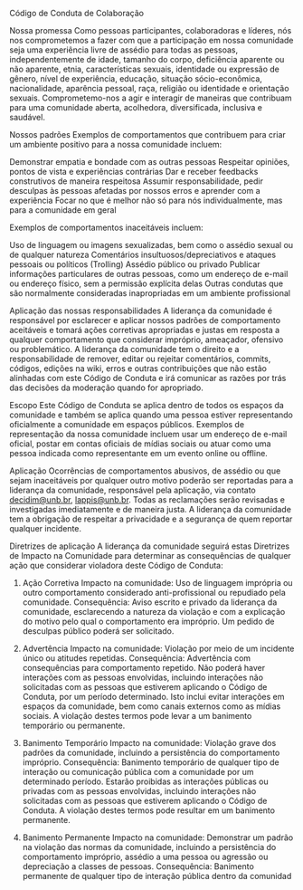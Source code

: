 Código de Conduta de Colaboração

Nossa promessa
Como pessoas participantes, colaboradoras e líderes, nós nos comprometemos a fazer com que a participação em nossa comunidade seja uma experiência livre de assédio para todas as pessoas, independentemente de idade, tamanho do corpo, deficiência aparente ou não aparente, etnia, características sexuais, identidade ou expressão de gênero, nível de experiência, educação, situação sócio-econômica, nacionalidade, aparência pessoal, raça, religião ou identidade e orientação sexuais.
Comprometemo-nos a agir e interagir de maneiras que contribuam para uma comunidade aberta, acolhedora, diversificada, inclusiva e saudável.

Nossos padrões
Exemplos de comportamentos que contribuem para criar um ambiente positivo para a nossa comunidade incluem:

Demonstrar empatia e bondade com as outras pessoas
Respeitar opiniões, pontos de vista e experiências contrárias
Dar e receber feedbacks construtivos de maneira respeitosa
Assumir responsabilidade, pedir desculpas às pessoas afetadas por nossos erros e aprender com a experiência
Focar no que é melhor não só para nós individualmente, mas para a comunidade em geral

Exemplos de comportamentos inaceitáveis incluem:

Uso de linguagem ou imagens sexualizadas, bem como o assédio sexual ou de qualquer natureza
Comentários insultuosos/depreciativos e ataques pessoais ou políticos (Trolling)
Assédio público ou privado
Publicar informações particulares de outras pessoas, como um endereço de e-mail ou endereço físico, sem a permissão explícita delas
Outras condutas que são normalmente consideradas inapropriadas em um ambiente profissional


Aplicação das nossas responsabilidades
A liderança da comunidade é responsável por esclarecer e aplicar nossos padrões de comportamento aceitáveis e tomará ações corretivas apropriadas e justas em resposta a qualquer comportamento que considerar impróprio, ameaçador, ofensivo ou problemático.
A liderança da comunidade tem o direito e a responsabilidade de remover, editar ou rejeitar comentários, commits, códigos, edições na wiki, erros e outras contribuições que não estão alinhadas com este Código de Conduta e irá comunicar as razões por trás das decisões da moderação quando for apropriado.

Escopo
Este Código de Conduta se aplica dentro de todos os espaços da comunidade e também se aplica quando uma pessoa estiver representando oficialmente a comunidade em espaços públicos.
Exemplos de representação da nossa comunidade incluem usar um endereço de e-mail oficial, postar em contas oficiais de mídias sociais ou atuar como uma pessoa indicada como representante em um evento online ou offline.

Aplicação
Ocorrências de comportamentos abusivos, de assédio ou que sejam inaceitáveis por qualquer outro motivo poderão ser reportadas para a liderança da comunidade, responsável pela aplicação, via contato decidim@unb.br, lappis@unb.br.
Todas as reclamações serão revisadas e investigadas imediatamente e de maneira justa.
A liderança da comunidade tem a obrigação de respeitar a privacidade e a segurança de quem reportar qualquer incidente.

Diretrizes de aplicação
A liderança da comunidade seguirá estas Diretrizes de Impacto na Comunidade para determinar as consequências de qualquer ação que considerar violadora deste Código de Conduta:

1. Ação Corretiva
Impacto na comunidade: Uso de linguagem imprópria ou outro comportamento considerado anti-profissional ou repudiado pela comunidade.
Consequência: Aviso escrito e privado da liderança da comunidade, esclarecendo a natureza da violação e com a explicação do motivo pelo qual o comportamento era impróprio. Um pedido de desculpas público poderá ser solicitado.

2. Advertência
Impacto na comunidade: Violação por meio de um incidente único ou atitudes repetidas.
Consequência: Advertência com consequências para comportamento repetido. Não poderá haver interações com as pessoas envolvidas, incluindo interações não solicitadas com as pessoas que estiverem aplicando o Código de Conduta, por um período determinado. Isto inclui evitar interações em espaços da comunidade, bem como canais externos como as mídias sociais. A violação destes termos pode levar a um banimento temporário ou permanente.

3. Banimento Temporário
Impacto na comunidade: Violação grave dos padrões da comunidade, incluindo a persistência do comportamento impróprio.
Consequência: Banimento temporário de qualquer tipo de interação ou comunicação pública com a comunidade por um determinado período. Estarão proibidas as interações públicas ou privadas com as pessoas envolvidas, incluindo interações não solicitadas com as pessoas que estiverem aplicando o Código de Conduta. A violação destes termos pode resultar em um banimento permanente.

4. Banimento Permanente
Impacto na comunidade: Demonstrar um padrão na violação das normas da comunidade, incluindo a persistência do comportamento impróprio, assédio a uma pessoa ou agressão ou depreciação a classes de pessoas.
Consequência: Banimento permanente de qualquer tipo de interação pública dentro da comunidad
